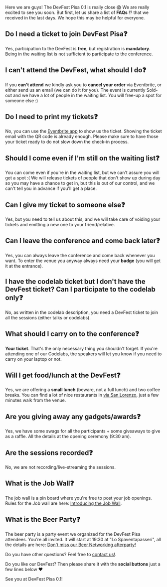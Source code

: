 Here we are guys! The DevFest Pisa 0.1 is really close 😱 We are really excited to see you soon. But first, let us share a list of **FAQs** ⁉️ that we received in the last days. We hope this may be helpful for everyone.

## Do I need a ticket to join DevFest Pisa❓

Yes, participation to the DevFest is **free**, but registration is **mandatory**. Being in the waiting list is not sufficient to participate to the conference.

## I can't attend the DevFest, what should I do❓

If you **can't attend** we kindly ask you to **cancel your order** via Eventbrite, or either send us an email (we can do it for you). The event is currently Sold-out and we have a lot of people in the waiting list. You will free-up a spot for someone else :)

## Do I need to print my tickets❓

No, you can use the [Eventbrite app](https://play.google.com/store/apps/details?id=com.eventbrite.attendee) to show us the ticket. Showing the ticket email with the QR code is already enough. Please make sure to have those your ticket ready to do not slow down the check-in process.

## Should I come even if I'm still on the waiting list❓

You can come even if you're in the waiting list, but we can't assure you will get a spot :( We will release tickets of people that don't show up during day so you may have a chance to get in, but this is out of our control, and we can't tell you in advance if you'll get a place.

## Can I give my ticket to someone else❓

Yes, but you need to tell us about this, and we will take care of voiding your tickets and emitting a new one to your friend/relative.

## Can I leave the conference and come back later❓

Yes, you can always leave the conference and come back whenever you want. To enter the venue you anyway always need your **badge** (you will get it at the entrance).

## I have the codelab ticket but I don't have the DevFest ticket? Can I participate to the codelab only❓

No, as written in the codelab description, you need a DevFest ticket to join all the sessions (either talks or codelabs).

## What should I carry on to the conference❓

**Your ticket**. That's the only necessary thing you shouldn't forget. If you're attending one of our Codelabs, the speakers will let you know if you need to carry on your laptop or not. 

## Will I get food/lunch at the DevFest❓

Yes, we are offering a **small lunch** (beware, not a full lunch) and two coffee breaks. You can find a lot of nice restaurants in [via San Lorenzo](https://goo.gl/maps/Ck5a5kBA1EF2), just a few minutes walk from the venue.

## Are you giving away any gadgets/awards❓

Yes, we have some swags for all the participants + some giveaways to give as a raffle. All the details at the opening ceremony (9:30 am).

## Are the sessions recorded❓

No, we are not recording/live-streaming the sessions.

## What is the Job Wall❓

The job wall is a pin board where you're free to post your job openings. Rules for the Job wall are here: [Introducing the Job Wall](https://devfest.gdgpisa.it/blog/posts/introducing-our-job-wall/).

## What is the Beer Party❓

The beer party is a party event we organized for the DevFest Pisa attendees. You're all invited. It will start at 19:30 at "Lo Spaventapasseri", all the details are here: [Don't miss our Beer Networking afterparty!](http://devfest.gdgpisa.it/blog/posts/dont-miss-the-beer-party/)

Do you have other questions? Feel free to [contact us!](mailto:pisagdg+devfest@gmail.com).

Do you like our DevFest? Then please share it with the **social buttons** just a few lines below ❤️

See you at DevFest Pisa 0.1!